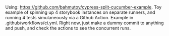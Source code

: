 Using: https://github.com/bahmutov/cypress-split-cucumber-example.
Toy example of spinning up 4 storybook instances on separate runners, and running 4 tests simulaneously via a Github Action.
Example in .github/workflows/ci.yml.
Right now, just make a dummy commit to anything and push, and check the actions to see the concurrent runs.

